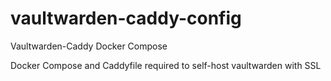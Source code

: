 # vaultwarden-caddy-config
Vaultwarden-Caddy Docker Compose

Docker Compose and Caddyfile required to self-host vaultwarden with SSL
